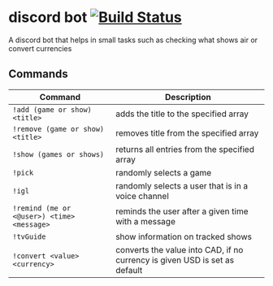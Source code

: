 # discord bot [![Build Status](https://travis-ci.com/Vicsai/discordBot.svg?branch=master)](https://travis-ci.com/Vicsai/discordBot)

A discord bot that helps in small tasks such as checking what shows air or convert currencies

## Commands

| Command                                    | Description                                                                |
| ------------------------------------------ | -------------------------------------------------------------------------- |
| `!add (game or show) <title>`              | adds the title to the specified array                                      |
| `!remove (game or show) <title>`           | removes title from the specified array                                     |
| `!show (games or shows)`                   | returns all entries from the specified array                               |
| `!pick`                                    | randomly selects a game                                                    |
| `!igl`                                     | randomly selects a user that is in a voice channel                         |
| `!remind (me or <@user>) <time> <message>` | reminds the user after a given time with a message                         |
| `!tvGuide`                                 | show information on tracked shows                                          |
| `!convert <value> <currency>`              | converts the value into CAD, if no currency is given USD is set as default |

